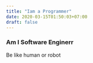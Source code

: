 ```yaml
---
title: "Iam a Programmer"
date: 2020-03-15T01:50:03+07:00
draft: false
---
```


### Am I Software Enginerr

Be like human or robot

